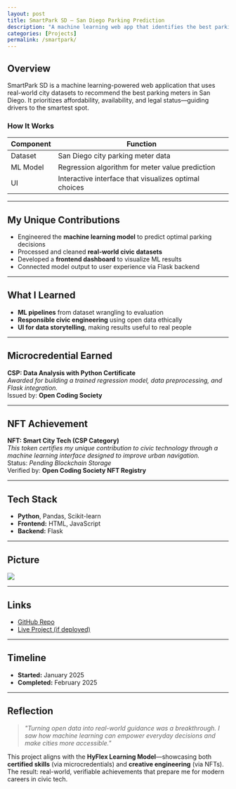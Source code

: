 ```yaml
---
layout: post
title: SmartPark SD — San Diego Parking Prediction
description: "A machine learning web app that identifies the best parking meters in San Diego."
categories: [Projects]
permalink: /smartpark/
---
```


## Overview

SmartPark SD is a machine learning-powered web application that uses real-world city datasets to recommend the best parking meters in San Diego. It prioritizes affordability, availability, and legal status—guiding drivers to the smartest spot.

### How It Works

| Component | Function |
|----------|----------|
| Dataset | San Diego city parking meter data |
| ML Model | Regression algorithm for meter value prediction |
| UI | Interactive interface that visualizes optimal choices |

---

## My Unique Contributions

- Engineered the **machine learning model** to predict optimal parking decisions  
- Processed and cleaned **real-world civic datasets**  
- Developed a **frontend dashboard** to visualize ML results  
- Connected model output to user experience via Flask backend  

---

## What I Learned

- **ML pipelines** from dataset wrangling to evaluation  
- **Responsible civic engineering** using open data ethically  
- **UI for data storytelling**, making results useful to real people  

---

## Microcredential Earned

**CSP: Data Analysis with Python Certificate**  
_Awarded for building a trained regression model, data preprocessing, and Flask integration._  
Issued by: **Open Coding Society**

---

## NFT Achievement

**NFT: Smart City Tech (CSP Category)**  
_This token certifies my unique contribution to civic technology through a machine learning interface designed to improve urban navigation._  
Status: _Pending Blockchain Storage_  
Verified by: **Open Coding Society NFT Registry**

---

## Tech Stack

- **Python**, Pandas, Scikit-learn  
- **Frontend:** HTML, JavaScript  
- **Backend:** Flask  

---

## Picture

<img src="{{site.baseurl}}/images/smartpark.png">

---

## Links

- [GitHub Repo](https://github.com/Hypernova101/parking_frontend)  
- [Live Project (if deployed)](hypernova101.github.io/parking_front)

---

## Timeline

- **Started:** January 2025  
- **Completed:** February 2025  

---

## Reflection

> *"Turning open data into real-world guidance was a breakthrough. I saw how machine learning can empower everyday decisions and make cities more accessible."*

This project aligns with the **HyFlex Learning Model**—showcasing both **certified skills** (via microcredentials) and **creative engineering** (via NFTs). The result: real-world, verifiable achievements that prepare me for modern careers in civic tech.
